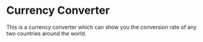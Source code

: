 # Currency Converter

This is a currency converter which can show you the conversion rate of any two countries around the world.
